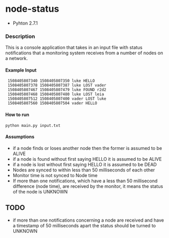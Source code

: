 # node-status

- Pyhton 2.7.1

### Description
This is a console application that takes in an input file with status notifications that a monitoring system receives from a number of nodes on a network.

#### Example Input
```
 1508405807340 1508405807350 luke HELLO
 1508405807378 1508405807387 luke LOST vader
 1508405807467 1508405807479 luke FOUND r2d2
 1508405807468 1508405807480 luke LOST leia
 1508405807512 1508405807400 vader LOST luke
 1508405807560 1508405807504 vader HELLO
```

#### How to run
```
python main.py input.txt
```

#### Assumptions
- if a node finds or loses another node then the former is assumed to be ALIVE
- if a node is found without first saying HELLO it is assumed to be ALIVE
- if a node is lost without first saying HELLO it is assumed to be DEAD
- Nodes are synced to within less than 50 milliseconds of each other
- Monitor time is not synced to Node time
- If more than one notifications, which have a less than 50 millisecond difference (node time), are received by the monitor, it means the status of the node is UNKNOWN

## TODO
- if more than one notifications concerning a node are received and have a timestamp of 50 milliseconds apart the status should be turned to UNKNOWN
